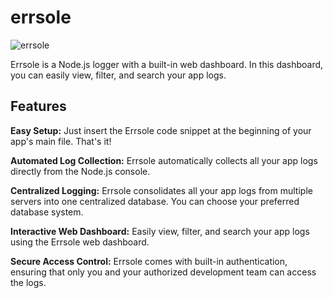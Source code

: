 # errsole
![errsole](https://github.com/errsole/errsole.js/assets/3775513/e7499016-cb28-488d-a47d-f1ba24804d2b)


Errsole is a Node.js logger with a built-in web dashboard. In this dashboard, you can easily view, filter, and search your app logs.

## Features

**Easy Setup:** Just insert the Errsole code snippet at the beginning of your app's main file. That's it!

**Automated Log Collection:** Errsole automatically collects all your app logs directly from the Node.js console.

**Centralized Logging:** Errsole consolidates all your app logs from multiple servers into one centralized database. You can choose your preferred database system.

**Interactive Web Dashboard:** Easily view, filter, and search your app logs using the Errsole web dashboard.

**Secure Access Control:** Errsole comes with built-in authentication, ensuring that only you and your authorized development team can access the logs.
